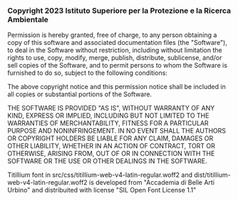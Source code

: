 ### Copyright 2023 Istituto Superiore per la Protezione e la Ricerca Ambientale ###

Permission is hereby granted, free of charge, to any person obtaining
a copy of this software and associated documentation files (the
"Software"), to deal in the Software without restriction, including
without limitation the rights to use, copy, modify, merge, publish,
distribute, sublicense, and/or sell copies of the Software, and to
permit persons to whom the Software is furnished to do so, subject to
the following conditions:

The above copyright notice and this permission notice shall be
included in all copies or substantial portions of the Software.

THE SOFTWARE IS PROVIDED "AS IS", WITHOUT WARRANTY OF ANY KIND,
EXPRESS OR IMPLIED, INCLUDING BUT NOT LIMITED TO THE WARRANTIES OF
MERCHANTABILITY, FITNESS FOR A PARTICULAR PURPOSE AND
NONINFRINGEMENT. IN NO EVENT SHALL THE AUTHORS OR COPYRIGHT HOLDERS BE
LIABLE FOR ANY CLAIM, DAMAGES OR OTHER LIABILITY, WHETHER IN AN ACTION
OF CONTRACT, TORT OR OTHERWISE, ARISING FROM, OUT OF OR IN CONNECTION
WITH THE SOFTWARE OR THE USE OR OTHER DEALINGS IN THE SOFTWARE.

Titillium font in src/css/titillium-web-v4-latin-regular.woff2 and dist/titillium-web-v4-latin-regular.woff2 is developed from "Accademia di Belle Arti Urbino" and distribuited with license "SIL Open Font License 1.1"
